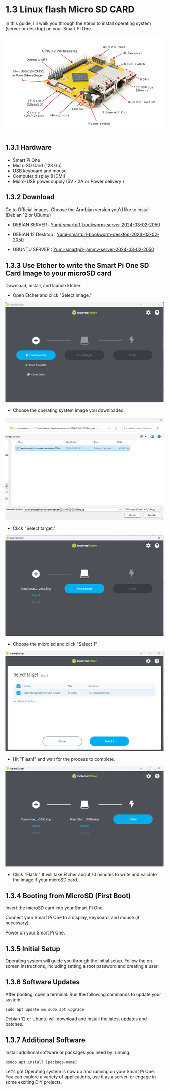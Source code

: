 # 1.3 Linux flash Micro SD CARD

In this guide, I'll walk you through the steps to install operating system (server or desktop) on your Smart Pi One.

![Layout Smart Pi One](../../img/SmartPi/flash_sd/flashsd1.jpg)

## 1.3.1 Hardware

- Smart Pi One
- Micro SD Card (128 Go)
- USB keyboard and mouse
- Computer display (HDMI)
- Micro-USB power supply (5V - 2A  or Power delivery )

## 1.3.2 Download
Go to Official images. Choose the Armbian version you'd like to install (Debian 12 or UBuntu)


* DEBIAN SERVER : [Yumi-smartpi1-bookworm-server-2024-03-02-2050](https://www.dropbox.com/scl/fo/aalul2sy5xriflqh0v038/h/SMART%20PI%20ONE/DEBIAN%2012/Yumi-smartpi1-bookworm-server-2024-03-02-2050.img.xz.zip?rlkey=x6zccvwdrtmwndpmnx9447bpg&dl=0)
* DEBIAN 12 Desktop : [Yumi-smartpi1-bookworm-desktop-2024-03-02-2050](https://www.dropbox.com/scl/fo/aalul2sy5xriflqh0v038/h/SMART%20PI%20ONE/DEBIAN%2012/Yumi-smartpi1-bookworm-desktop-2024-03-02-2050.img.xz.zip?rlkey=x6zccvwdrtmwndpmnx9447bpg&dl=0)

* UBUNTU SERVER : [Yumi-smartpi1-jammy-server-2024-03-02-2050](https://www.dropbox.com/scl/fo/aalul2sy5xriflqh0v038/h/SMART%20PI%20ONE/UBUNTU/Yumi-smartpi1-jammy-server-2024-03-02-2050.img.xz.zip?rlkey=x6zccvwdrtmwndpmnx9447bpg&dl=0)

## 1.3.3 Use Etcher to write the Smart Pi One SD Card Image to your microSD card

Download, install, and launch Etcher.

- Open Etcher and click "Select image."

![ether1](../../img/SmartPi/flash_sd/ether1.png)

- Choose the operating system image you downloaded.

![ether2](../../img/SmartPi/flash_sd/ether2.png)

- Click "Select target."

![ether3](../../img/SmartPi/flash_sd/ether3.png)

- Choose the micro sd and click "Select 1"

![ether4](../../img/SmartPi/flash_sd/ether4.png)

- Hit "Flash!" and wait for the process to complete.

![ether5](../../img/SmartPi/flash_sd/ether5.png)

- Click “Flash!” It will take Etcher about 10 minutes to write and validate the image if your microSD card.


## 1.3.4 Booting from MicroSD (First Boot)

Insert the microSD card into your Smart Pi One.

Connect your Smart Pi One to a display, keyboard, and mouse (if necessary).

Power on your Smart Pi One.

## 1.3.5 Initial Setup

Operating system  will guide you through the initial setup. Follow the on-screen instructions, including setting a root password and creating a user.

## 1.3.6 Software Updates

After booting, open a terminal. Run the following commands to update your system:

```
sudo apt update && sudo apt upgrade
```

Debian 12 or Ubuntu will download and install the latest updates and patches.

## 1.3.7 Additional Software

Install additional software or packages you need by running:

```
psudo apt install [package-name]
```

Let's go! Operating  system is now up and running on your Smart Pi One. You can explore a variety of applications, use it as a server, or engage in some exciting DIY projects.



